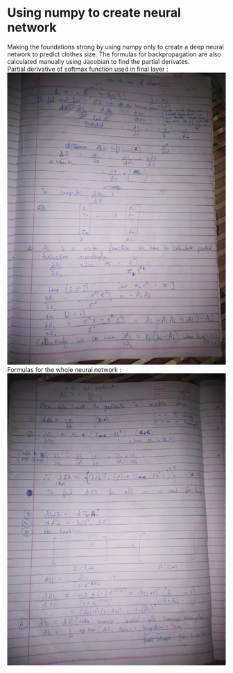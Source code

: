 # Using numpy to create  neural network
Making the foundations strong by using numpy only to create a deep neural network to predict clothes size. The formulas for backpropagation are also calculated manually using Jacobian to find the partial derivates.\
Partial derivative of softmax function used in final layer :\
![alt text](https://github.com/gaitonde25/AI/blob/75e2b99400bedd94784b9facd8533e3ec6a82d8f/Screenshot%20of%20mathematics%20of%20back%20propagation/Final_layer.jpeg?raw=true)\
Formulas for the whole neural network :\
![alt text](https://github.com/gaitonde25/AI/blob/main/Screenshot%20of%20mathematics%20of%20back%20propagation/all_formulas.jpeg?raw=true)
